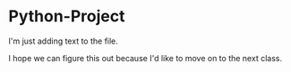 # Python-Project

I'm just adding text to the file. 

I hope we can figure this out because I'd like to move on to the next class. 
